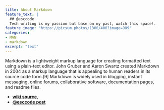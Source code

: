 ```yaml
---
title: About Markdown
feature_text: |
  ## @esccode
  Tech writing is my passion but base on my past, watch this space!.
feature_image: "https://picsum.photos/1300/400?image=989"
categories:
- MAN
- markdown
excerpt: "text"
---
```


Markdown is a lightweight markup language for creating formatted text using a plain-text editor. John Gruber and Aaron Swartz created Markdown in 2004 as a markup language that is appealing to human readers in its source code form.[9] Markdown is widely used in blogging, instant messaging, online forums, collaborative software, documentation pages, and readme files.  
 * **[wiki source](https://en.wikipedia.org/wiki/Markdown)**, 
* **[@esccode post](_posts/2023-01-24-markdown.md)**

